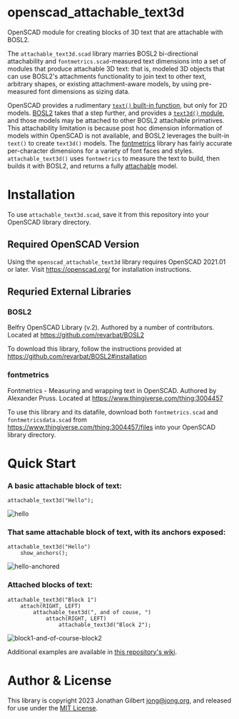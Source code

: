 # openscad_attachable_text3d
OpenSCAD module for creating blocks of 3D text that are attachable with BOSL2.

The `attachable_text3d.scad` library marries BOSL2 bi-directional attachability and `fontmetrics.scad`-measured text dimensions into a set of modules that produce attachable 3D text: that is, modeled 3D objects that can use BOSL2's attachments functionality to join text to other text, arbitrary shapes, or existing attachment-aware models, by using pre-measured font dimensions as sizing data. 

OpenSCAD provides a rudimentary [`text()` built-in function](https://en.wikibooks.org/wiki/OpenSCAD_User_Manual/Text), but only for 2D models. [BOSL2](https://www.github.com/revarbat/BOSL2/) takes that a step further, and provides a [`text3d()` module](https://github.com/revarbat/BOSL2/wiki/shapes3d.scad#module-text3d), and those models may be attached to other BOSL2 attachable primatives. This attachability limitation is because post hoc dimension information of models within OpenSCAD is not available, and BOSL2 leverages the built-in `text()` to create `text3d()` models. The [fontmetrics](https://www.thingiverse.com/thing:3004457) library has fairly accurate per-character dimensions for a variety of font faces and styles. `attachable_text3d()` uses `fontmetrics` to measure the text to build, then builds it with BOSL2, and returns a fully [attachable](https://github.com/reverbat/BOSL2/wiki/attachments.scad) model. 


# Installation

To use `attachable_text3d.scad`, save it from this repository into your OpenSCAD library directory.

## Required OpenSCAD Version

Using the `openscad_attachable_text3d` library requires OpenSCAD 2021.01 or later. Visit https://openscad.org/ for installation instructions.

## Requried External Libraries

### BOSL2

Belfry OpenSCAD Library (v.2). Authored by a number of contributors. Located at https://github.com/revarbat/BOSL2

To download this library, follow the instructions provided at https://github.com/revarbat/BOSL2#installation

### fontmetrics

Fontmetrics - Measuring and wrapping text in OpenSCAD. Authored by Alexander Pruss. Located at https://www.thingiverse.com/thing:3004457

To use this library and its datafile, download both `fontmetrics.scad` and `fontmetricsdata.scad` from https://www.thingiverse.com/thing:3004457/files into your OpenSCAD library directory.

# Quick Start

### A basic attachable block of text:
```
attachable_text3d("Hello");
```
![hello](https://user-images.githubusercontent.com/19860563/235554298-ea54d6dd-fb7f-4ab8-af59-e5d63fe57550.png)

### That same attachable block of text, with its anchors exposed:
```
attachable_text3d("Hello") 
    show_anchors();
```
![hello-anchored](https://user-images.githubusercontent.com/19860563/235554305-f08ea39a-265d-45cb-8ffc-3930eb450c4b.png)

### Attached blocks of text:
```
attachable_text3d("Block 1")
    attach(RIGHT, LEFT)
        attachable_text3d(", and of couse, ")
            attach(RIGHT, LEFT)
                attachable_text3d("Block 2");
```
![block1-and-of-course-block2](https://user-images.githubusercontent.com/19860563/235554318-daee5c81-0e5c-4ac0-b7ad-7a00d4e0a1a0.png)

Additional examples are available in [this repository's wiki](https://github.com/jon-gilbert/openscad_attachable_text3d/wiki).

# Author & License

This library is copyright 2023 Jonathan Gilbert <jong@jong.org>, and released for use under the [MIT License](LICENSE.md).

